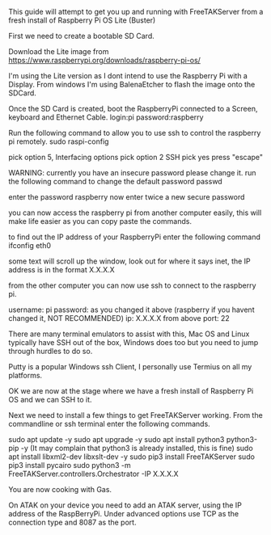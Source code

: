 This guide will attempt to get you up and running with FreeTAKServer from a fresh install of Raspberry Pi OS Lite (Buster)

First we need to create a bootable SD Card.

Download the Lite image from https://www.raspberrypi.org/downloads/raspberry-pi-os/

I'm using the Lite version as I dont intend to use the Raspberry Pi with a Display.
From windows I'm using BalenaEtcher to flash the image onto the SDCard.

Once the SD Card is created, boot the RaspberryPi connected to a Screen, keyboard and Ethernet Cable.
login:pi
password:raspberry

Run the following command to allow you to use ssh to control the raspberry pi remotely.
sudo raspi-config

pick option 5, Interfacing options
pick option 2 SSH
pick yes
press "escape"

WARNING: currently you have an insecure password please change it.
run the following command to change the default password
passwd

enter the password raspberry
now enter twice a new secure password

you can now access the raspberry pi from another computer easily, this will make life easier as you can copy paste the commands.

to find out the IP address of your RaspberryPi enter the following command
ifconfig eth0

some text will scroll up the window, look out for where it says inet, the IP address is in the format X.X.X.X

from the other computer you can now use ssh to connect to the raspberry pi.

username: pi
password: as you changed it above (raspberry if you havent changed it, NOT RECOMMENDED)
ip: X.X.X.X from above
port: 22

There are many terminal emulators to assist with this, Mac OS and Linux typically have SSH out of the box,
Windows does too but you need to jump through hurdles to do so.

Putty is a popular Windows ssh Client, I personally use Termius on all my platforms.


OK we are now at the stage where we have a fresh install of Raspberry Pi OS and we can SSH to it.

Next we need to install a few things to get FreeTAKServer working.
From the commandline or ssh terminal enter the following commands.

sudo apt update -y
sudo apt upgrade -y
sudo apt install python3 python3-pip -y    (It may complain that python3 is already installed, this is fine)
sudo apt install libxml2-dev libxslt-dev -y
sudo pip3 install FreeTAKServer
sudo pip3 install pycairo
sudo  python3 -m FreeTAKServer.controllers.Orchestrator -IP X.X.X.X

You are now cooking with Gas.

On ATAK on your device you need to add an ATAK server, using the IP address of the RaspBerryPi.
Under advanced  options use TCP as the connection type and 8087 as the port.